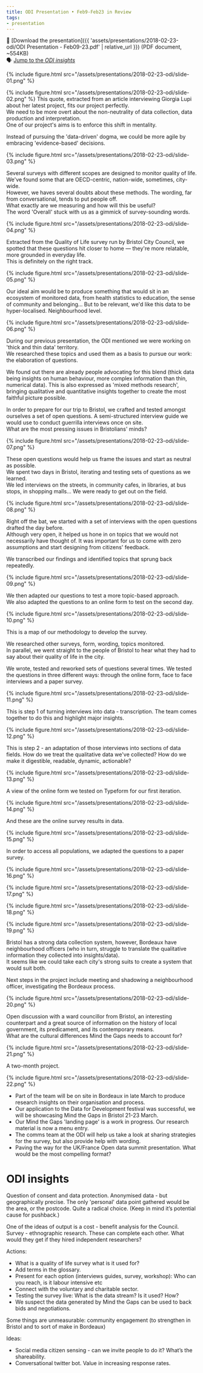 ```yaml
---
title: ODI Presentation • Feb9-Feb23 in Review
tags:
- presentation
---
```


📄 [Download the presentation]({{ 'assets/presentations/2018-02-23-odi/ODI Presentation - Feb09-23.pdf' | relative_url }}) (PDF document, ~554KB)<br>
🗣 [Jump to the *ODI insights*](#odi-insights)<br>

{% include figure.html src="/assets/presentations/2018-02-23-odi/slide-01.png" %}

{% include figure.html src="/assets/presentations/2018-02-23-odi/slide-02.png" %}
This quote, extracted from an article interviewing Giorgia Lupi about her latest project, fits our project perfectly.   
We need to be more overt about the non-neutrality of data collection, data production and interpretation.   
One of our project's aims is to enforce this shift in mentality.  

Instead of pursuing the 'data-driven' dogma, we could be more agile by embracing 'evidence-based' decisions.

{% include figure.html src="/assets/presentations/2018-02-23-odi/slide-03.png" %}

Several surveys with different scopes are designed to monitor quality of life. We've found some that are OECD-centric, nation-wide, sometimes, city-wide.  
However, we haves several doubts about these methods. The wording, far from conversational, tends to put people off.  
What exactly are we measuring and how will this be useful?  
The word 'Overall' stuck with us as a gimmick of survey-sounding words. 

{% include figure.html src="/assets/presentations/2018-02-23-odi/slide-04.png" %}

Extracted from the Quality of Life survey run by Bristol City Council, we spotted that these questions hit closer to home — they're more relatable, more grounded in everyday life.  
This is definitely on the right track.

{% include figure.html src="/assets/presentations/2018-02-23-odi/slide-05.png" %}

Our ideal aim would be to produce something that would sit in an ecosystem of monitored data, from health statistics to education, the sense of community and belonging... But to be relevant, we'd like this data to be hyper-localised.   Neighbourhood level.

{% include figure.html src="/assets/presentations/2018-02-23-odi/slide-06.png" %}

During our previous presentation, the ODI mentioned we were working on 'thick and thin data' territory.   
We researched these topics and used them as a basis to pursue our work: the elaboration of questions.  

We found out there are already people advocating for this blend (thick data being insights on human behaviour, more complex information than thin, numerical data). This is also expressed as 'mixed methods research', bringing qualitative and quantitative insights together to create the most faithful picture possible. 

In order to prepare for our trip to Bristol, we crafted and tested amongst ourselves a set of open questions. A semi-structured interview guide we would use to conduct guerrilla interviews once on site.  
What are the most pressing issues in Bristolians' minds?  

{% include figure.html src="/assets/presentations/2018-02-23-odi/slide-07.png" %}

These open questions would help us frame the issues and start as neutral as possible.  
We spent two days in Bristol, iterating and testing sets of questions as we learned.   
We led interviews on the streets, in community cafes, in libraries, at bus stops, in shopping malls... We were ready to get out on the field.

{% include figure.html src="/assets/presentations/2018-02-23-odi/slide-08.png" %}

Right off the bat, we started with a set of interviews with the open questions drafted the day before.  
Although very open, it helped us hone in on topics that we would not necessarily have thought of. It was important for us to come with zero assumptions and start designing from citizens' feedback.  

We transcribed our findings and identified topics that sprung back repeatedly.

{% include figure.html src="/assets/presentations/2018-02-23-odi/slide-09.png" %}

We then adapted our questions to test a more topic-based approach.  
We also adapted the questions to an online form to test on the second day.   

{% include figure.html src="/assets/presentations/2018-02-23-odi/slide-10.png" %}

This is a map of our methodology to develop the survey.

We researched other surveys, form, wording, topics monitored.  
In parallel, we went straight to the people of Bristol to hear what they had to say about their quality of life in the city.

We wrote, tested and reworked sets of questions several times. We tested the questions in three different ways: through the online form, face to face interviews and a paper survey.

{% include figure.html src="/assets/presentations/2018-02-23-odi/slide-11.png" %}

This is step 1 of turning interviews into data - transcription. The team comes together to do this and highlight major insights.

{% include figure.html src="/assets/presentations/2018-02-23-odi/slide-12.png" %}

This is step 2 - an adaptation of those interviews into sections of data fields. How do we treat the qualitative data we've collected? How do we make it digestible, readable, dynamic, actionable?

{% include figure.html src="/assets/presentations/2018-02-23-odi/slide-13.png" %}

A view of the online form we tested on Typeform for our first iteration.

{% include figure.html src="/assets/presentations/2018-02-23-odi/slide-14.png" %}

And these are the online survey results in data.

{% include figure.html src="/assets/presentations/2018-02-23-odi/slide-15.png" %}

In order to access all populations, we adapted the questions to a paper survey.

{% include figure.html src="/assets/presentations/2018-02-23-odi/slide-16.png" %}

{% include figure.html src="/assets/presentations/2018-02-23-odi/slide-17.png" %}

{% include figure.html src="/assets/presentations/2018-02-23-odi/slide-18.png" %}

{% include figure.html src="/assets/presentations/2018-02-23-odi/slide-19.png" %}

Bristol has a strong data collection system, however, Bordeaux have neighbourhood officers (who in turn, struggle to translate the qualitative information they collected into insights/data).  
It seems like we could take each city's strong suits to create a system that would suit both.

Next steps in the project include meeting and shadowing a neighbourhood officer, investigating the Bordeaux process. 

{% include figure.html src="/assets/presentations/2018-02-23-odi/slide-20.png" %}

Open discussion with a ward councillor from Bristol, an interesting counterpart and a great source of information on the history of local government, its predicament, and its contemporary means.  
What are the cultural differences Mind the Gaps needs to account for?

{% include figure.html src="/assets/presentations/2018-02-23-odi/slide-21.png" %}

A two-month project.

{% include figure.html src="/assets/presentations/2018-02-23-odi/slide-22.png" %}

- Part of the team will be on site in Bordeaux in late March to produce research insights on their organisation and process.
- Our application to the Data for Development festival was successful, we will be showcasing Mind the Gaps in Bristol 21-23 March.
- Our Mind the Gaps 'landing page' is a work in progress. Our research material is now a menu entry.
- The comms team at the ODI will help us take a look at sharing strategies for the survey, but also provide help with wording.
- Paving the way for the UK/France Open data summit presentation. What would be the most compelling format?

# ODI insights

Question of consent and data protection.
Anonymised data - but geographically precise. The only 'personal' data point gathered would be the area, or the postcode. Quite a radical choice. (Keep in mind it’s potential cause for pushback.)

One of the ideas of output is a cost - benefit analysis for the Council. Survey - ethnographic research.
These can complete each other. What would they get if they hired independent researchers?

Actions:
- What is a quality of life survey what is it used for?
- Add terms in the glossary.
- Present for each option (interviews guides, survey, workshop): Who can you reach, is it labour intensive etc
- Connect with the voluntary and charitable sector.
- Testing the survey live: What is the data stream? Is it used? How?
- We suspect the data generated by Mind the Gaps can be used to back bids and negotiations.

Some things are unmeasurable: community engagement (to strengthen in Bristol and to sort of make in Bordeaux)

Ideas:
- Social media citizen sensing - can we invite people to do it? What’s the shareability.
- Conversational twitter bot.
Value in increasing response rates.
